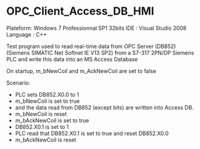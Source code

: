 # OPC_Client_Access_DB_HMI

Plateform: Windows 7 Professionnal SP1 32bits
IDE      : Visual Studio 2008
Language : C++

Test program used to read real-time data from OPC Server (DB852) (Siemens SIMATIC Net Softnet IE V13 SP2) from a S7-317 2PN/DP Siemens PLC
and write this data into an MS Access Database

On startup, m_bNewCoil and m_AckNewCoil are set to false

Scenario:
- PLC sets DB852.X0.0 to 1
- m_bNewCoil is set to true
- and the data read from DB852 (except bits) are written into Access DB.
- m_bNewCoil is reset
- m_bAckNewCoil is set to true
- DB852.X0.1 is set to 1
- PLC read that DB852.X0.1 is set to true and reset  DB852.X0.0
- m_bAckNewCoil is reset


